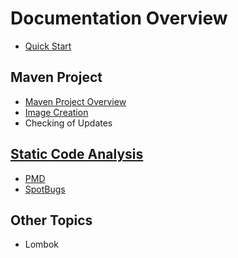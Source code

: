 # Documentation Overview

- [Quick Start](QuickStart.md)

## Maven Project
- [Maven Project Overview](MavenProject.md)
- [Image Creation](ImageCreation.md)
- Checking of Updates

## [Static Code Analysis](StaticCodeAnalysis.md)
- [PMD](PMD.md)
- [SpotBugs](SpotBugs.md)

## Other Topics
- Lombok